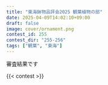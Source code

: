 ```yaml
---
title: "東海鉢物品評会2025 観葉植物の部"
date: 2025-04-09T14:02:10+09:00
draft: false
image: cover/ornament.png
contest_id: 255
contest_dir: "255-256"
tags: ["観葉", "東海"]
---
```

審査結果です

{{< contest >}}
